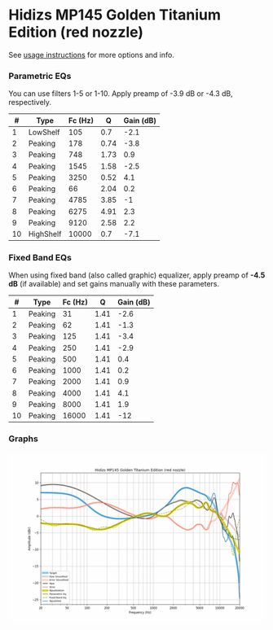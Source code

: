 # Hidizs MP145 Golden Titanium Edition (red nozzle)
See [usage instructions](https://github.com/jaakkopasanen/AutoEq#usage) for more options and info.

### Parametric EQs
You can use filters 1-5 or 1-10. Apply preamp of -3.9 dB or -4.3 dB, respectively.

|   # | Type      |   Fc (Hz) |    Q |   Gain (dB) |
|-----|-----------|-----------|------|-------------|
|   1 | LowShelf  |       105 | 0.7  |        -2.1 |
|   2 | Peaking   |       178 | 0.74 |        -3.8 |
|   3 | Peaking   |       748 | 1.73 |         0.9 |
|   4 | Peaking   |      1545 | 1.58 |        -2.5 |
|   5 | Peaking   |      3250 | 0.52 |         4.1 |
|   6 | Peaking   |        66 | 2.04 |         0.2 |
|   7 | Peaking   |      4785 | 3.85 |        -1   |
|   8 | Peaking   |      6275 | 4.91 |         2.3 |
|   9 | Peaking   |      9120 | 2.58 |         2.2 |
|  10 | HighShelf |     10000 | 0.7  |        -7.1 |

### Fixed Band EQs
When using fixed band (also called graphic) equalizer, apply preamp of **-4.5 dB** (if available) and set gains manually with these parameters.

|   # | Type    |   Fc (Hz) |    Q |   Gain (dB) |
|-----|---------|-----------|------|-------------|
|   1 | Peaking |        31 | 1.41 |        -2.6 |
|   2 | Peaking |        62 | 1.41 |        -1.3 |
|   3 | Peaking |       125 | 1.41 |        -3.4 |
|   4 | Peaking |       250 | 1.41 |        -2.9 |
|   5 | Peaking |       500 | 1.41 |         0.4 |
|   6 | Peaking |      1000 | 1.41 |         0.2 |
|   7 | Peaking |      2000 | 1.41 |         0.9 |
|   8 | Peaking |      4000 | 1.41 |         4.1 |
|   9 | Peaking |      8000 | 1.41 |         1.9 |
|  10 | Peaking |     16000 | 1.41 |       -12   |

### Graphs
![](./Hidizs%20MP145%20Golden%20Titanium%20Edition%20(red%20nozzle).png)
